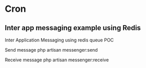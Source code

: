 # Cron
## Inter app messaging example using Redis

Inter Application Messaging using redis queue POC

Send message
php artisan messenger:send

Receive message
php artisan messenger:receive
